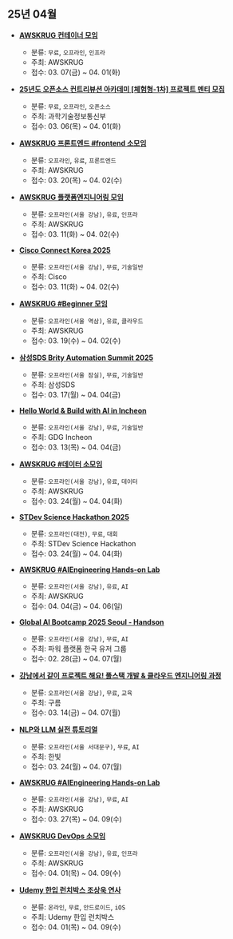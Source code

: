 ## 25년 04월
- __[AWSKRUG 컨테이너 모임](https://www.meetup.com/awskrug/events/306586434/)__
  - 분류: `무료`, `오프라인`, `인프라`
  - 주최: AWSKRUG
  - 접수: 03. 07(금) ~ 04. 01(화)

- __[25년도 오픈소스 컨트리뷰션 아카데미 [체험형-1차] 프로젝트 멘티 모집](https://www.oss.kr/notice/show/2d7a1208-7e7b-40bb-82f5-a6ac1c476de7)__
  - 분류: `무료`, `오프라인`, `오픈소스`
  - 주최: 과학기술정보통신부
  - 접수: 03. 06(목) ~ 04. 01(화)
- __[AWSKRUG 프론트엔드 #frontend 소모임](https://www.meetup.com/awskrug/events/306682013/)__
  - 분류: `오프라인`, `유료`, `프론트엔드`
  - 주최: AWSKRUG
  - 접수: 03. 20(목) ~ 04. 02(수)
- __[AWSKRUG 플랫폼엔지니어링 모임](https://www.meetup.com/awskrug/events/306643701/)__
  - 분류: `오프라인(서울 강남)`, `유료`, `인프라`
  - 주최: AWSKRUG
  - 접수: 03. 11(화) ~ 04. 02(수)
- __[Cisco Connect Korea 2025](https://www.cisco.com/c/m/ko_kr/ciscoconnect.html)__
  - 분류: `오프라인(서울 강남)`, `무료`, `기술일반`
  - 주최: Cisco
  - 접수: 03. 11(화) ~ 04. 02(수)
- __[AWSKRUG #Beginner 모임](https://www.meetup.com/awskrug/events/306786188/)__
  - 분류: `오프라인(서울 역삼)`, `유료`, `클라우드`
  - 주최: AWSKRUG
  - 접수: 03. 19(수) ~ 04. 02(수)
- __[삼성SDS Brity Automation Summit 2025](https://lp.mkt-email.samsungsds.com/brityautomation_summit2025)__
  - 분류: `오프라인(서울 잠실)`, `무료`, `기술일반`
  - 주최: 삼성SDS
  - 접수: 03. 17(월) ~ 04. 04(금)
- __[Hello World & Build with AI in Incheon](https://gdg.community.dev/events/details/google-gdg-incheon-presents-hello-world-amp-build-with-ai-in-incheon/)__
  - 분류: `오프라인(서울 강남)`, `무료`, `기술일반`
  - 주최: GDG Incheon
  - 접수: 03. 13(목) ~ 04. 04(금)
- __[AWSKRUG #데이터 소모임](https://www.meetup.com/awskrug/events/306805701/)__
  - 분류: `오프라인(서울 강남)`, `유료`, `데이터`
  - 주최: AWSKRUG
  - 접수: 03. 24(월) ~ 04. 04(화)
- __[STDev Science Hackathon 2025](https://event.stdev.kr/dsf25)__
  - 분류: `오프라인(대전)`, `무료`, `대회`
  - 주최: STDev Science Hackathon
  - 접수: 03. 24(월) ~ 04. 04(화)
- __[AWSKRUG #AIEngineering Hands-on Lab](https://www.meetup.com/awskrug/events/306928642/)__
  - 분류: `오프라인(서울 강남)`, `유료`, `AI`
  - 주최: AWSKRUG
  - 접수: 04. 04(금) ~ 04. 06(일)
- __[Global AI Bootcamp 2025 Seoul - Handson](https://event-us.kr/powerplatform/event/99618)__
  - 분류: `오프라인(서울 강남)`, `무료`, `AI`
  - 주최: 파워 플랫폼 한국 유저 그룹
  - 접수: 02. 28(금) ~ 04. 07(월)
- __[강남에서 같이 프로젝트 해요! 풀스택 개발 & 클라우드 엔지니어링 과정](https://www.allforyoung.com/posts/61937)__
  - 분류: `오프라인(서울 강남)`, `무료`, `교육`
  - 주최: 구름
  - 접수: 03. 14(금) ~ 04. 07(월)
- __[NLP와 LLM 실전 튜토리얼](https://okky.kr/articles/1530130)__
  - 분류: `오프라인(서울 서대문구)`, `무료`, `AI`
  - 주최: 한빛
  - 접수: 03. 24(월) ~ 04. 07(월)
- __[AWSKRUG #AIEngineering Hands-on Lab](https://www.meetup.com/awskrug/events/306928642/)__
  - 분류: `오프라인(서울 강남)`, `무료`, `AI`
  - 주최: AWSKRUG
  - 접수: 03. 27(목) ~ 04. 09(수)
- __[AWSKRUG DevOps 소모임](https://www.meetup.com/awskrug/events/307037666/)__
  - 분류: `오프라인(서울 강남)`, `유료`, `인프라`
  - 주최: AWSKRUG
  - 접수: 04. 01(목) ~ 04. 09(수)
- __[Udemy 한입 런치박스 조상욱 연사](https://www.youtube.com/watch?v=hrZGRMgkic8)__
  - 분류: `온라인`, `무료`, `안드로이드`, `iOS`
  - 주최: Udemy 한입 런치박스
  - 접수: 04. 01(목) ~ 04. 09(수)